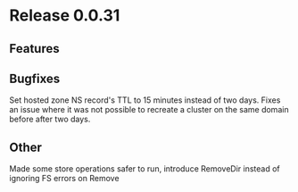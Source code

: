 # Release 0.0.31

## Features

## Bugfixes
Set hosted zone NS record's TTL to 15 minutes instead of two days. Fixes an issue where it was not possible to
recreate a cluster on the same domain before after two days.

## Other
Made some store operations safer to run, introduce RemoveDir instead of ignoring FS errors on Remove

